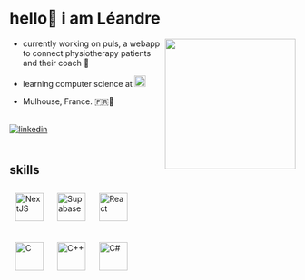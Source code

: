 # hello👋 i am Léandre 

<img align='right' src="https://i.pinimg.com/564x/24/9e/6b/249e6b727205861e4c367173d95007e6.jpg" width="230">

- currently working on puls, a webapp to connect physiotherapy patients and their coach 💪
  

- learning computer science at <a href="https://42.fr/en/homepage/"> <img src="https://upload.wikimedia.org/wikipedia/commons/thumb/8/8d/42_Logo.svg/512px-42_Logo.svg.png" alt="42" height="20" /> </a>
  

- Mulhouse, France. 🇫🇷🥨


<br />
  
<a href="https://linkedin.com/in/léandre-blanchegeley-618152224" target="_blank">
<img src=https://img.shields.io/badge/linkedin-%231E77B5.svg?&style=for-the-badge&logo=linkedin&logoColor=white alt=linkedin style="margin-bottom: 5px;" />
</a>

<br />
<br />


## skills 
<div> 
  <div> 
    <img style="margin: 10px" src="https://images.ctfassets.net/23aumh6u8s0i/6pjUKboBuFLvCKkE3esaFA/5f2101d6d2add5c615db5e98a553fc44/nextjs.jpeg" alt="NextJS" height="50" /> 
    <img style="margin: 10px" src="https://seeklogo.com/images/S/supabase-logo-DCC676FFE2-seeklogo.com.png" alt="Supabase" height="50" /> 
    <img style="margin: 10px" src="https://upload.wikimedia.org/wikipedia/commons/thumb/a/a7/React-icon.svg/512px-React-icon.svg.png" alt="React" height="50" />
  </div>
  <br />
  <div>
    <img style="margin: 10px" src="https://profilinator.rishav.dev/skills-assets/c-original.svg" alt="C" height="50" />  
    <img style="margin: 10px" src="https://profilinator.rishav.dev/skills-assets/cplusplus-original.svg" alt="C++" height="50" />  
    <img style="margin: 10px" src="https://profilinator.rishav.dev/skills-assets/csharp-original.svg" alt="C#" height="50" />  
  </div>
</div>
